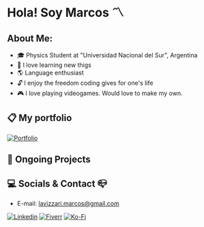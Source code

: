 # Hola! Soy Marcos 〽️

## About Me:

- 🎓 Physics Student at "Universidad Nacional del Sur", Argentina
- 📔 I love learning new thigs
- 🌎 Language enthusiast
- 🔓 I enjoy the freedom coding gives for one's life
- 🎮 I love playing videogames. Would love to make my own.

## 📋 My portfolio
[![Portfolio](https://img.shields.io/badge/-Portfolio-purple?style=for-the-badge&)](https://marcoslav.github.io)

## 📆 Ongoing Projects

## 💻 Socials & Contact 📪

-  E-mail: lavizzari.marcos@gmail.com
    
[![Linkedin](https://img.shields.io/badge/-Linkedin-blue?style=for-the-badge&)](https://https://www.linkedin.com/in/marcos-lavizzari-b1a319319/)
[![Fiverr](https://img.shields.io/badge/-Fiverr-green?style=for-the-badge&)](https://www.fiverr.com/marcoscurio)
[![Ko-Fi](https://img.shields.io/badge/-KoFi-red?style=for-the-badge&)](https://ko-fi.com/curiocoffee)

